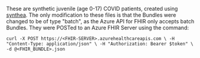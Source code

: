 These are synthetic juvenile (age 0-17) COVID patients, created using [synthea](https://github.com/synthetichealth/synthea). The only modification to these files is that the Bundles were changed to be of type "batch", as the Azure API for FHIR only accepts batch Bundles.
They were POSTed to an Azure FHIR Server using the command: 

`curl -X POST https://<FHIR-SERVER>.azurehealthcareapis.com \
  -H "Content-Type: application/json" \
  -H "Authorization: Bearer $token" \
  -d @<FHIR_BUNDLE>.json`


